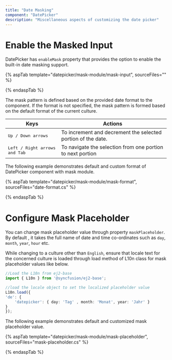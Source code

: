```yaml
---
title: "Date Masking"
component: "DatePicker"
description: "Miscellaneous aspects of customizing the date picker"
---
```


# Enable the Masked Input

DatePicker has `enableMask` property that provides the option to enable the built-in date masking support.

{% aspTab template="datepicker/mask-module/mask-input", sourceFiles="" %}

{% endaspTab %}

The mask pattern is defined based on the provided date format to the component. If the format is not specified, the mask pattern is formed based on the default format of the current culture.

| **Keys** | **Actions** |
| --- | --- |
| <kbd>Up / Down arrows</kbd> | To increment and decrement the selected portion of the date. |
| <kbd>Left / Right arrows and Tab</kbd> | To navigate the selection from one portion to next portion |

The following example demonstrates default and custom format of DatePicker component with mask module.

{% aspTab template="datepicker/mask-module/mask-format", sourceFiles="date-format.cs" %}

{% endaspTab %}

# Configure Mask Placeholder

You can change mask placeholder value through property `maskPlaceholder`. By default , it takes the full name of date and time co-ordinates such as `day`, `month`, `year`, `hour` etc.

While changing to a culture other than `English`, ensure that locale text for the concerned culture is loaded through load method of L10n class for mask placeholder values like below.

```typescript
//Load the L10n from ej2-base
import { L10n } from '@syncfusion/ej2-base';

//load the locale object to set the localized placeholder value
L10n.load({
'de': {
    'datepicker': { day: 'Tag' , month: 'Monat', year: 'Jahr' }
}
});

```

The following example demonstrates default and customized mask placeholder value.

{% aspTab template="datepicker/mask-module/mask-placeholder", sourceFiles="mask-placeholder.cs" %}

{% endaspTab %}
